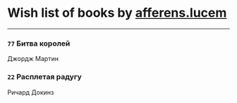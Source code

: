 # Wish list of books by [afferens.lucem](http://vk.com/id196071655)
---

### `77` Битва королей
Джордж Мартин

### `22` Расплетая радугу
Ричард Докинз

